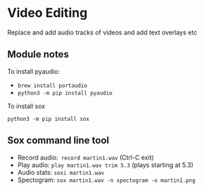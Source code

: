 # Video Editing
Replace and add audio tracks of videos and add text overlays etc

## Module notes
To install pyaudio:

- `brew install portaudio`
- `python3 -m pip install pyaudio`

To install sox 

`python3 -m pip install sox`

## Sox command line tool
- Record audio:` record martin1.wav` (Ctrl-C exit)
- Play audio:   `play martin1.wav trim 5.3`  (plays starting at 5.3)
- Audio stats:  `soxi martin1.wav`
- Spectogram:   `sox martin1.wav -n spectogram -o martin1.png`


